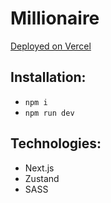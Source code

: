 # Millionaire

[Deployed on Vercel](https://headway-game-nswo.vercel.app/)

## Installation:

- `npm i`
- `npm run dev` 

## Technologies:

- Next.js
- Zustand
- SASS